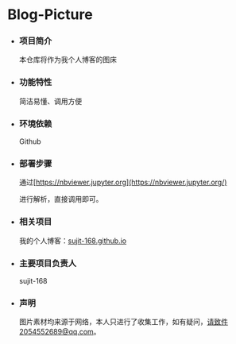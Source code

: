 # Blog-Picture
- ### 项目简介

  本仓库将作为我个人博客的图床

- ### 功能特性

  简洁易懂、调用方便

- ### 环境依赖

  Github

- ### 部署步骤

  通过[https://nbviewer.jupyter.org](https://nbviewer.jupyter.org/)

  进行解析，直接调用即可。

- ### 相关项目

  我的个人博客：[sujit-168.github.io](https://sujie-168.top/)

- ### 主要项目负责人

  sujit-168

- ### 声明

  图片素材均来源于网络，本人只进行了收集工作，如有疑问，请致件2054552689@qq.com。